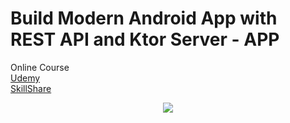 # Build Modern Android App with REST API and Ktor Server - APP
<p>
  Online Course <br>
  <a href="https://www.udemy.com/course/build-modern-android-app-with-rest-api-and-ktor-server/?referralCode=8690808A1E2EBEF9D8FD" align="center">Udemy</a> <br>
  <a href="https://skl.sh/3pGifyb" align="center">SkillShare</a>
</p>
<p align="center">
  <img src="https://i.postimg.cc/4yX4vXCZ/Boruto.png" href="">
</p>
